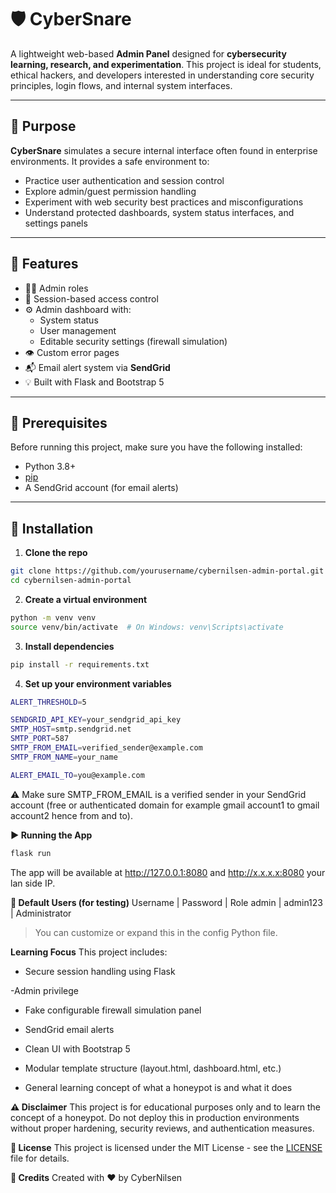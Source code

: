 # 🛡️ CyberSnare

A lightweight web-based **Admin Panel** designed for **cybersecurity learning, research, and experimentation**. This project is ideal for students, ethical hackers, and developers interested in understanding core security principles, login flows, and internal system interfaces.

---

## 🚀 Purpose

**CyberSnare** simulates a secure internal interface often found in enterprise environments. It provides a safe environment to:

- Practice user authentication and session control
- Explore admin/guest permission handling
- Experiment with web security best practices and misconfigurations
- Understand protected dashboards, system status interfaces, and settings panels

---

## 🧠 Features

- 🧑‍💼 Admin roles
- 🔐 Session-based access control
- ⚙️ Admin dashboard with:
  - System status
  - User management
  - Editable security settings (firewall simulation)
- 👁️ Custom error pages
- 📬 Email alert system via **SendGrid**
- 💡 Built with Flask and Bootstrap 5

---

## 🧰 Prerequisites

Before running this project, make sure you have the following installed:

- Python 3.8+
- [pip](https://pip.pypa.io/en/stable/)
- A SendGrid account (for email alerts)

---

## 🔧 Installation

1. **Clone the repo**

```bash
git clone https://github.com/yourusername/cybernilsen-admin-portal.git
cd cybernilsen-admin-portal
```

2. **Create a virtual environment**
```bash
python -m venv venv
source venv/bin/activate  # On Windows: venv\Scripts\activate
```

3. **Install dependencies**
```bash
pip install -r requirements.txt
```

4. **Set up your environment variables**
```bash
ALERT_THRESHOLD=5

SENDGRID_API_KEY=your_sendgrid_api_key
SMTP_HOST=smtp.sendgrid.net
SMTP_PORT=587
SMTP_FROM_EMAIL=verified_sender@example.com
SMTP_FROM_NAME=your_name

ALERT_EMAIL_TO=you@example.com
```
⚠️ Make sure SMTP_FROM_EMAIL is a verified sender in your SendGrid account (free or authenticated domain for example gmail account1 to  gmail account2 hence from and to).

**▶️ Running the App**
```bash
flask run
```
The app will be available at http://127.0.0.1:8080 and http://x.x.x.x:8080 your lan side IP.

**🧪 Default Users (for testing)**
Username |	Password |	Role
admin |	admin123 |	Administrator
> You can customize or expand this in the config Python file.

**Learning Focus** 
This project includes:

- Secure session handling using Flask

-Admin privilege

- Fake configurable firewall simulation panel

- SendGrid email alerts

- Clean UI with Bootstrap 5

- Modular template structure (layout.html, dashboard.html, etc.)

- General learning concept of what a honeypot is and what it does

**⚠️ Disclaimer**
This project is for educational purposes only and to learn the concept of a honeypot. Do not deploy this in production environments without proper hardening, security reviews, and authentication measures. 

**📄 License**
This project is licensed under the MIT License - see the [LICENSE](LICENSE) file for details.

**🙌 Credits**
Created with ❤️ by CyberNilsen






